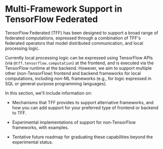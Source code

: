 # Multi-Framework Support in TensorFlow Federated

TensorFlow Federated (TFF) has been designed to support a broad range of
federated computations, expressed through a combination of TFF's federated
operators that model distributed communication, and local processing logic.

Currently local processing logic can be expressed using TensorFlow APIs (via
`@tff.tensorflow.computation`) at the frontend, and is executed via the
TensorFlow runtime at the backend. However, we aim to support multiple other
(non-TensorFlow) frontend and backend frameworks for local computations,
including non-ML frameworks (e.g., for logic expressed in SQL or general-purpose
programming languages).

In this section, we'll include information on:

*   Mechanisms that TFF provides to support alternative frameworks, and how you
    can add support for your preferred type of frontend or backend to TFF.

*   Experimental implementations of support for non-TensorFlow frameworks, with
    examples.

*   Tentative future roadmap for graduating these capabilities beyond the
    experimental status.
